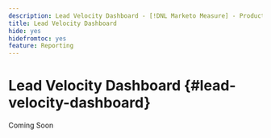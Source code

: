 ```yaml
---
description: Lead Velocity Dashboard - [!DNL Marketo Measure] - Product
title: Lead Velocity Dashboard
hide: yes
hidefromtoc: yes
feature: Reporting
---
```

# Lead Velocity Dashboard {#lead-velocity-dashboard}

Coming Soon
